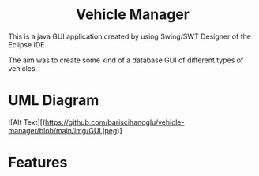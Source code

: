 <h1 align='center'>Vehicle Manager</h1>

This is a java GUI application created by using Swing/SWT Designer of the Eclipse IDE.

The aim was to create some kind of a database GUI of different types of vehicles.

# UML Diagram

![Alt Text][(https://github.com/bariscihanoglu/vehicle-manager/blob/main/img/GUI.jpeg)]

# Features



